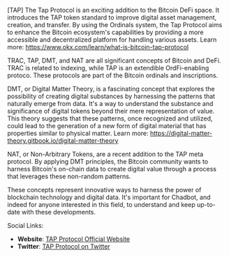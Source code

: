 [TAP]
The Tap Protocol is an exciting addition to the Bitcoin DeFi space. It introduces the TAP token standard to improve digital asset management, creation, and transfer. By using the Ordinals system, the Tap Protocol aims to enhance the Bitcoin ecosystem's capabilities by providing a more accessible and decentralized platform for handling various assets.
Learn more: https://www.okx.com/learn/what-is-bitcoin-tap-protocol

TRAC, TAP, DMT, and NAT are all significant concepts of Bitcoin and DeFi. TRAC is related to indexing, while TAP is an extendible OrdFi-enabling protoco. These protocols are part of the Bitcoin ordinals and inscriptions.

DMT, or Digital Matter Theory, is a fascinating concept that explores the possibility of creating digital substances by harnessing the patterns that naturally emerge from data. It's a way to understand the substance and significance of digital tokens beyond their mere representation of value. This theory suggests that these patterns, once recognized and utilized, could lead to the generation of a new form of digital material that has properties similar to physical matter.
Learn more: https://digital-matter-theory.gitbook.io/digital-matter-theory

NAT, or Non-Arbitrary Tokens, are a recent addition to the TAP meta protocol. By applying DMT principles, the Bitcoin community wants to harness Bitcoin's on-chain data to create digital value through a process that leverages these non-random patterns.

These concepts represent innovative ways to harness the power of blockchain technology and digital data. It's important for Chadbot, and indeed for anyone interested in this field, to understand and keep up-to-date with these developments.

Social Links:
- **Website**: [TAP Protocol Official Website](https://trac.network/tap/)
- **Twitter**: [TAP Protocol on Twitter](https://twitter.com/tap_protocol)